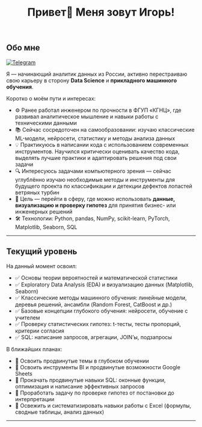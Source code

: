 <h1 align="center"> Привет👋 Меня зовут Игорь! </h1>
<br>

## Обо мне

[![Telegram](https://img.shields.io/badge/-Telegram-2CA5E0?style=flat&logo=telegram&logoColor=white)](https://t.me/id_obanai)

Я — начинающий аналитик данных из России, активно перестраиваю свою карьеру в сторону **Data Science** и **прикладного машинного обучения**. 

Коротко о моём пути и интересах: 

- ⚙️ Ранее работал инженером по прочности в ФГУП «КГНЦ», где развивал аналитическое мышление и навыки работы с техническими данными  
- 📚 Сейчас сосредоточен на самообразовании: изучаю классические ML-модели, нейросети, статистику и методы анализа данных
- 💡 Практикуюсь в написании кода с использованием современных инструментов. Научился критически оценивать качество кода, выделять лучшие практики и адаптировать решения под свои задачи
- 🔍 Интересуюсь задачами компьютерного зрения — сейчас углублённо изучаю необходимые методы и инструменты для будущего проекта по классификации и детекции дефектов лопастей ветряных турбин
- 💼 Цель — перейти в сферу, где можно использовать **данные, визуализацию и проверку гипотез** для принятия бизнес- или инженерных решений  
- 🛠 Технологии: Python, pandas, NumPy, scikit-learn, PyTorch, Matplotlib, Seaborn, SQL

---

## Текущий уровень

На данный момент освоил:
- ✅ Основы теории вероятностей и математической статистики  
- ✅ Exploratory Data Analysis (EDA) и визуализацию данных (Matplotlib, Seaborn)  
- ✅ Классические методы машинного обучения: линейные модели, деревья решений, ансамбли (Random Forest, CatBoost и др.)  
- ✅ Базовые концепции глубокого обучения: нейросети, обучение с учителем  
- ✅ Проверку статистических гипотез: t-тесты, тесты пропорций, критерии согласия  
- ✅ SQL: написание запросов, агрегации, JOIN’ы, подзапросы  

В ближайших планах:
- 📌 Освоить продвинутые темы в глубоком обучении
- 📌 Освоить инструменты BI и продвинутые возможности Google Sheets  
- 📌 Прокачать продвинутые навыки SQL: оконные функции, оптимизация и написание эффективных запросов  
- 📌 Проработать задачу по проверке гипотез от постановки до интерпретации
- 📌 Освежить и систематизировать навыки работы с Excel (формулы, сводные таблицы, анализ данных)

---
